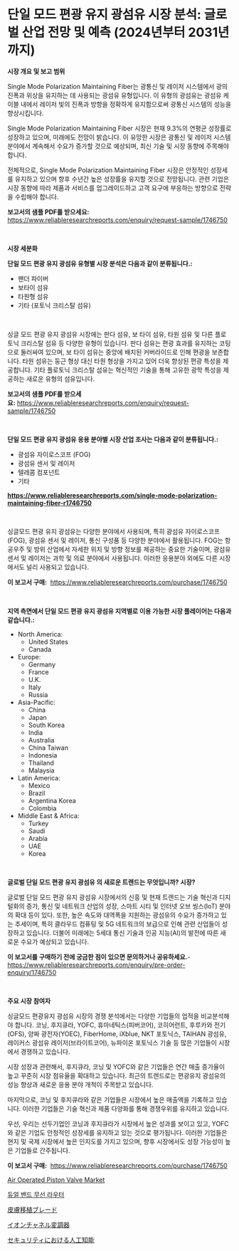 <p><h1>단일 모드 편광 유지 광섬유 시장 분석: 글로벌 산업 전망 및 예측 (2024년부터 2031년까지)</h1></p><p><strong>시장 개요 및 보고 범위</strong></p>
<p><p>Single Mode Polarization Maintaining Fiber는 광통신 및 레이저 시스템에서 광의 진폭과 위상을 유지하는 데 사용되는 광섬유 유형입니다. 이 유형의 광섬유는 광섬유 케이블 내에서 레이저 빛의 진폭과 방향을 정확하게 유지함으로써 광통신 시스템의 성능을 향상시킵니다.</p><p>Single Mode Polarization Maintaining Fiber 시장은 현재 9.3%의 연평균 성장률로 성장하고 있으며, 미래에도 전망이 밝습니다. 이 유망한 시장은 광통신 및 레이저 시스템 분야에서 계속해서 수요가 증가할 것으로 예상되며, 최신 기술 및 시장 동향에 주목해야 합니다.</p><p>전체적으로, Single Mode Polarization Maintaining Fiber 시장은 안정적인 성장세를 유지하고 있으며 향후 수년간 높은 성장률을 유지할 것으로 전망됩니다. 관련 기업은 시장 동향에 따라 제품과 서비스를 업그레이드하고 고객 요구에 부응하는 방향으로 전략을 수립해야 합니다.</p></p>
<p><strong>보고서의 샘플 PDF를 받으세요:</strong> <a href="https://www.reliableresearchreports.com/enquiry/request-sample/1746750">https://www.reliableresearchreports.com/enquiry/request-sample/1746750</a></p>
<p>&nbsp;</p>
<p><strong>시장 세분화</strong></p>
<p><strong>단일 모드 편광 유지 광섬유 유형별 시장 분석은 다음과 같이 분류됩니다.:</strong></p>
<p><ul><li>팬더 파이버</li><li>보타이 섬유</li><li>타원형 섬유</li><li>기타 (포토닉 크리스탈 섬유)</li></ul></p>
<p>&nbsp;</p>
<p><p>싱글 모드 편광 유지 광섬유 시장에는 판다 섬유, 보 타이 섬유, 타원 섬유 및 다른 플로토닉 크리스탈 섬유 등 다양한 유형이 있습니다. 판다 섬유는 편광 효과를 유지하는 코팅으로 둘러싸여 있으며, 보 타이 섬유는 중앙에 배치된 커버라이드로 인해 편광을 보존합니다. 타원 섬유는 둥근 형상 대신 타원 형상을 가지고 있어 더욱 향상된 편광 특성을 제공합니다. 기타 플로토닉 크리스탈 섬유는 혁신적인 기술을 통해 고유한 광학 특성을 제공하는 새로운 유형의 섬유입니다.</p></p>
<p><strong>보고서의 샘플 PDF를 받으세요:</strong>&nbsp;<a href="https://www.reliableresearchreports.com/enquiry/request-sample/1746750">https://www.reliableresearchreports.com/enquiry/request-sample/1746750</a></p>
<p>&nbsp;</p>
<p><strong> 단일 모드 편광 유지 광섬유 응용 분야별 시장 산업 조사는 다음과 같이 분류됩니다.:</strong></p>
<p><ul><li>광섬유 자이로스코프 (FOG)</li><li>광섬유 센서 및 레이저</li><li>텔레콤 컴포넌트</li><li>기타</li></ul></p>
<p><strong><a href="https://www.reliableresearchreports.com/single-mode-polarization-maintaining-fiber-r1746750">https://www.reliableresearchreports.com/single-mode-polarization-maintaining-fiber-r1746750</a></strong></p>
<p>&nbsp;</p>
<p><p>싱글모드 편광 유지 광섬유는 다양한 분야에서 사용되며, 특히 광섬유 자이로스코프(FOG), 광섬유 센서 및 레이저, 통신 구성품 등 다양한 분야에서 활용됩니다. FOG는 항공우주 및 방위 산업에서 자세한 위치 및 방향 정보를 제공하는 중요한 기술이며, 광섬유 센서 및 레이저는 과학 및 의료 분야에서 사용됩니다. 이러한 응용분야 외에도 다른 시장에서도 널리 사용되고 있습니다.</p></p>
<p><strong>이 보고서 구매:</strong>&nbsp; <a href="https://www.reliableresearchreports.com/purchase/1746750">https://www.reliableresearchreports.com/purchase/1746750</a></p>
<p>&nbsp;</p>
<p><strong>지역 측면에서 단일 모드 편광 유지 광섬유 지역별로 이용 가능한 시장 플레이어는 다음과 같습니다.:</strong></p>
<p><ul>
    <li>
        North America:
        <ul>
            <li>United States</li>
            <li>Canada</li>
        </ul>
    </li>
    <li>
        Europe:
        <ul>
            <li>Germany</li>
            <li>France</li>
            <li>U.K.</li>
            <li>Italy</li>
            <li>Russia</li>
        </ul>
    </li>
    <li>
        Asia-Pacific:
        <ul>
            <li>China</li>
            <li>Japan</li>
            <li>South Korea</li>
            <li>India</li>
            <li>Australia</li>
            <li>China Taiwan</li>
            <li>Indonesia</li>
            <li>Thailand</li>
            <li>Malaysia</li>
        </ul>
    </li>
    <li>
        Latin America:
        <ul>
            <li>Mexico</li>
            <li>Brazil</li>
            <li>Argentina Korea</li>
            <li>Colombia</li>
        </ul>
    </li>
    <li>
        Middle East & Africa:
        <ul>
            <li>Turkey</li>
            <li>Saudi</li>
            <li>Arabia</li>
            <li>UAE</li>
            <li>Korea</li>
        </ul>
    </li>
    </ul></p>
<p>&nbsp;</p>
<p><strong>글로벌 단일 모드 편광 유지 광섬유 의 새로운 트렌드는 무엇입니까? 시장?</strong></p>
<p><p>글로벌 단일 모드 편광 유지 광섬유 시장에서의 신흥 및 현재 트렌드는 기술 혁신과 디지털화의 증가, 통신 및 네트워크 산업의 성장, 스마트 시티 및 인터넷 오브 씽스(IoT) 분야의 확대 등이 있다. 또한, 높은 속도와 대역폭을 지원하는 광섬유의 수요가 증가하고 있는 추세이며, 특히 클라우드 컴퓨팅 및 5G 네트워크의 보급으로 인해 관련 산업들이 성장하고 있습니다. 더불어 미래에는 5세대 통신 기술과 인공 지능(AI)의 발전에 따른 새로운 수요가 예상되고 있습니다.</p></p>
<p><strong>이 보고서를 구매하기 전에 궁금한 점이 있으면 문의하거나 공유하세요.</strong>- <a href="https://www.reliableresearchreports.com/enquiry/pre-order-enquiry/1746750">https://www.reliableresearchreports.com/enquiry/pre-order-enquiry/1746750</a></p>
<p>&nbsp;</p>
<p><strong>주요 시장 참여자</strong></p>
<p><p>싱글모드 편광유지 광섬유 시장의 경쟁 분석에서는 다양한 기업들의 업적을 비교분석해야 합니다. 코닝, 후지큐라, YOFC, 휴마네틱스(피버코어), 코히어런트, 후루카와 전기(OFS), 양짜 광전자(YOEC), FiberHome, iXblue, NKT 포토닉스, TAIHAN 광섬유, 레이커스 광섬유 레이저(브라이트코어), 뉴파이온 포토닉스 기술 등 많은 기업들이 시장에서 경쟁하고 있습니다.</p><p>시장 성장과 관련해서, 후지큐라, 코닝 및 YOFC와 같은 기업들은 연간 매출 증가율이 높고 꾸준히 시장 점유율을 확대하고 있습니다. 최근의 트렌드로는 편광유지 광섬유의 성능 향상과 새로운 응용 분야 개척이 주목받고 있습니다.</p><p>마지막으로, 코닝 및 후지큐라와 같은 기업들은 시장에서 높은 매출액을 기록하고 있습니다. 이러한 기업들은 기술 혁신과 제품 다양화를 통해 경쟁우위를 유지하고 있습니다.</p><p>우선, 우리는 선두기업인 코닝과 후지큐라가 시장에서 높은 성과를 보이고 있고, YOFC와 같은 기업도 안정적인 성장세를 유지하고 있는 것으로 평가됩니다. 이러한 기업들은 현지 및 국제 시장에서 높은 인지도를 가지고 있으며, 향후 시장에서도 성장 가능성이 높은 기업들로 간주됩니다.</p></p>
<p><strong>이 보고서 구매:</strong>&nbsp;&nbsp;<a href="https://www.reliableresearchreports.com/purchase/1746750">https://www.reliableresearchreports.com/purchase/1746750</a></p>
<p><p><a href="https://github.com/Sherrillcrooksxa8i18ucf2m/Market-Research-Report-List-2/blob/main/air-operated-piston-valve-market.md">Air Operated Piston Valve Market</a></p><p><a href="https://github.com/fredrickeglers/Market-Research-Report-List-1/blob/main/537444524927.md">듀얼 밴드 무선 라우터</a></p><p><a href="https://medium.com/@ronaldowens626/%E7%9A%AE%E8%86%9A%E7%A7%BB%E6%A4%8D%E7%94%A8%E3%83%96%E3%83%AC%E3%83%BC%E3%83%89%E5%B8%82%E5%A0%B4-%E7%AB%B6%E4%BA%89%E5%88%86%E6%9E%90-%E5%B8%82%E5%A0%B4%E3%83%88%E3%83%AC%E3%83%B3%E3%83%89-%E3%81%8A%E3%82%88%E3%81%B32031%E5%B9%B4%E3%81%BE%E3%81%A7%E3%81%AE%E4%BA%88%E6%B8%AC-2a4fa1084d1f">皮膚移植ブレード</a></p><p><a href="https://github.com/hwbcz413288296/Market-Research-Report-List-1/blob/main/543218927007.md">イオンチャネル変調器</a></p><p><a href="https://github.com/efcvopdgkdx128/Market-Research-Report-List-1/blob/main/734095927006.md">セキュリティにおける人工知能</a></p></p>